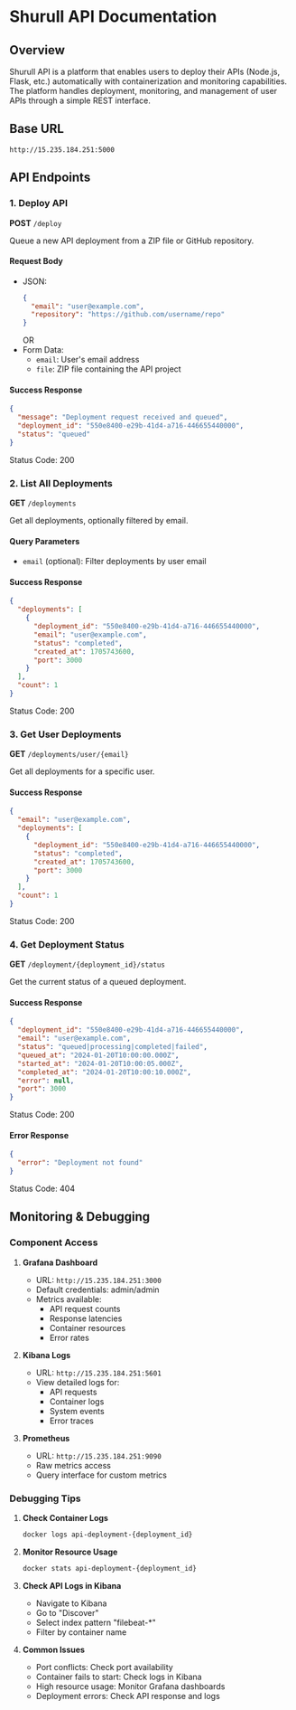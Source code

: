 # Shurull API Documentation

## Overview

Shurull API is a platform that enables users to deploy their APIs (Node.js, Flask, etc.) automatically with containerization and monitoring capabilities. The platform handles deployment, monitoring, and management of user APIs through a simple REST interface.

## Base URL

```
http://15.235.184.251:5000
```

## API Endpoints

### 1. Deploy API
**POST** `/deploy`

Queue a new API deployment from a ZIP file or GitHub repository.

#### Request Body
- JSON:
  ```json
  {
    "email": "user@example.com",
    "repository": "https://github.com/username/repo"
  }
  ```
  OR
- Form Data:
  - `email`: User's email address
  - `file`: ZIP file containing the API project

#### Success Response
```json
{
  "message": "Deployment request received and queued",
  "deployment_id": "550e8400-e29b-41d4-a716-446655440000",
  "status": "queued"
}
```
Status Code: 200

### 2. List All Deployments
**GET** `/deployments`

Get all deployments, optionally filtered by email.

#### Query Parameters
- `email` (optional): Filter deployments by user email

#### Success Response
```json
{
  "deployments": [
    {
      "deployment_id": "550e8400-e29b-41d4-a716-446655440000",
      "email": "user@example.com",
      "status": "completed",
      "created_at": 1705743600,
      "port": 3000
    }
  ],
  "count": 1
}
```
Status Code: 200

### 3. Get User Deployments
**GET** `/deployments/user/{email}`

Get all deployments for a specific user.

#### Success Response
```json
{
  "email": "user@example.com",
  "deployments": [
    {
      "deployment_id": "550e8400-e29b-41d4-a716-446655440000",
      "status": "completed",
      "created_at": 1705743600,
      "port": 3000
    }
  ],
  "count": 1
}
```
Status Code: 200

### 4. Get Deployment Status
**GET** `/deployment/{deployment_id}/status`

Get the current status of a queued deployment.

#### Success Response
```json
{
  "deployment_id": "550e8400-e29b-41d4-a716-446655440000",
  "email": "user@example.com",
  "status": "queued|processing|completed|failed",
  "queued_at": "2024-01-20T10:00:00.000Z",
  "started_at": "2024-01-20T10:00:05.000Z",
  "completed_at": "2024-01-20T10:00:10.000Z",
  "error": null,
  "port": 3000
}
```
Status Code: 200

#### Error Response
```json
{
  "error": "Deployment not found"
}
```
Status Code: 404

## Monitoring & Debugging

### Component Access

1. **Grafana Dashboard**
   - URL: `http://15.235.184.251:3000`
   - Default credentials: admin/admin
   - Metrics available:
     - API request counts
     - Response latencies
     - Container resources
     - Error rates

2. **Kibana Logs**
   - URL: `http://15.235.184.251:5601`
   - View detailed logs for:
     - API requests
     - Container logs
     - System events
     - Error traces

3. **Prometheus**
   - URL: `http://15.235.184.251:9090`
   - Raw metrics access
   - Query interface for custom metrics

### Debugging Tips

1. **Check Container Logs**
   ```bash
   docker logs api-deployment-{deployment_id}
   ```

2. **Monitor Resource Usage**
   ```bash
   docker stats api-deployment-{deployment_id}
   ```

3. **Check API Logs in Kibana**
   - Navigate to Kibana
   - Go to "Discover"
   - Select index pattern "filebeat-*"
   - Filter by container name

4. **Common Issues**
   - Port conflicts: Check port availability
   - Container fails to start: Check logs in Kibana
   - High resource usage: Monitor Grafana dashboards
   - Deployment errors: Check API response and logs